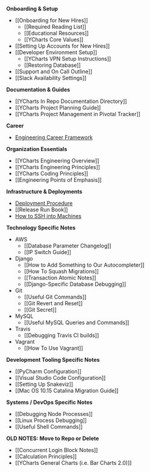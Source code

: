 **Onboarding & Setup**
* [[Onboarding for New Hires]]
  * [[Required Reading List]]
  * [[Educational Resources]]
  * [[YCharts Core Values]]
* [[Setting Up Accounts for New Hires]]
* [[Developer Environment Setup]]
  * [[YCharts VPN Setup Instructions]]
  * [[Restoring Database]]
* [[Support and On Call Outline]]
* [[Slack Availability Settings]]

**Documentation & Guides**
* [[YCharts In Repo Documentation Directory]]
* [[YCharts Project Planning Guide]]
* [[YCharts Project Management in Pivotal Tracker]]

**Career**
* [Engineering Career Framework](https://docs.google.com/spreadsheets/d/1A7pXEIr5mzCmh7s5TZ9bStaLDAsz03IoNeQannOa3Q0)

**Organization Essentials**
* [[YCharts Engineering Overview]]
* [[YCharts Engineering Principles]]
* [[YCharts Coding Principles]]
* [[Engineering Points of Emphasis]]

**Infrastructure & Deployments**
* [Deployment Procedure](https://github.com/ycharts/ycharts_systems/wiki/Deploy-and-Hotfix)
* [[Release Run Book]]
* [How to SSH into Machines](https://github.com/ycharts/ycharts_systems/wiki/SSH)

**Technology Specific Notes**
* AWS
  * [[Database Parameter Changelog]]
  * [[IP Switch Guide]]
* Django
  * [[How to Add Something to Our Autocompleter]]
  * [[How To Squash Migrations]]
  * [[Transaction Atomic Notes]]
  * [[Django-Specific Database Debugging]]
* Git
  * [[Useful Git Commands]]
  * [[Git Revert and Reset]]
  * [[Git Secret]]
* MySQL
  * [[Useful MySQL Queries and Commands]]
* Travis
  * [[Debugging Travis CI builds]]
* Vagrant
  * [[How To Use Vagrant]]

**Development Tooling Specific Notes**
* [[PyCharm Configuration]]
* [[Visual Studio Code Configuration]]
* [[Setting Up Snakeviz]]
* [[Mac OS 10.15 Catalina Migration Guide]]

**Systems / DevOps Specific Notes**
* [[Debugging Node Processes]]
* [[Linux Process Debugging]]
* [[Useful Shell Commands]]

**OLD NOTES: Move to Repo or Delete**
* [[Concurrent Login Block Notes]]
* [[Calculation Principles]]
* [[YCharts General Charts (i.e. Bar Charts 2.0)]]
